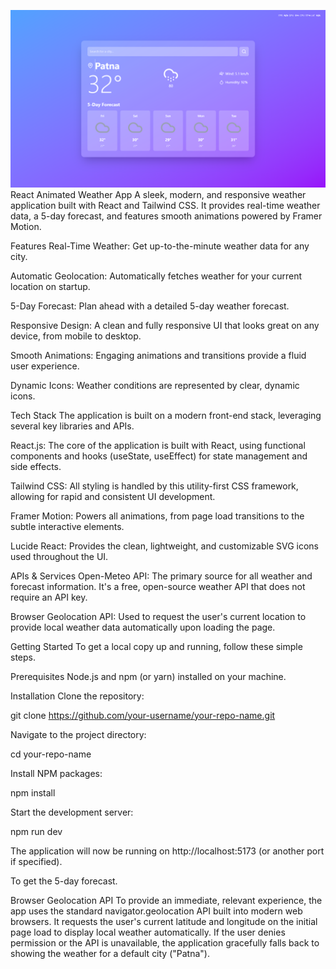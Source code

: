 ![Page InterFace](https://github.com/Sumitsharma31/Wether-App/blob/main/public/wetherUI.png?raw=true)
React Animated Weather App
A sleek, modern, and responsive weather application built with React and Tailwind CSS. It provides real-time weather data, a 5-day forecast, and features smooth animations powered by Framer Motion.

Features
Real-Time Weather: Get up-to-the-minute weather data for any city.

Automatic Geolocation: Automatically fetches weather for your current location on startup.

5-Day Forecast: Plan ahead with a detailed 5-day weather forecast.

Responsive Design: A clean and fully responsive UI that looks great on any device, from mobile to desktop.

Smooth Animations: Engaging animations and transitions provide a fluid user experience.

Dynamic Icons: Weather conditions are represented by clear, dynamic icons.

Tech Stack
The application is built on a modern front-end stack, leveraging several key libraries and APIs.

React.js: The core of the application is built with React, using functional components and hooks (useState, useEffect) for state management and side effects.

Tailwind CSS: All styling is handled by this utility-first CSS framework, allowing for rapid and consistent UI development.

Framer Motion: Powers all animations, from page load transitions to the subtle interactive elements.

Lucide React: Provides the clean, lightweight, and customizable SVG icons used throughout the UI.

APIs & Services
Open-Meteo API: The primary source for all weather and forecast information. It's a free, open-source weather API that does not require an API key.

Browser Geolocation API: Used to request the user's current location to provide local weather data automatically upon loading the page.

Getting Started
To get a local copy up and running, follow these simple steps.

Prerequisites
Node.js and npm (or yarn) installed on your machine.

Installation
Clone the repository:

git clone https://github.com/your-username/your-repo-name.git

Navigate to the project directory:

cd your-repo-name

Install NPM packages:

npm install

Start the development server:

npm run dev

The application will now be running on http://localhost:5173 (or another port if specified).

To get the 5-day forecast.

Browser Geolocation API
To provide an immediate, relevant experience, the app uses the standard navigator.geolocation API built into modern web browsers. It requests the user's current latitude and longitude on the initial page load to display local weather automatically. If the user denies permission or the API is unavailable, the application gracefully falls back to showing the weather for a default city ("Patna").
